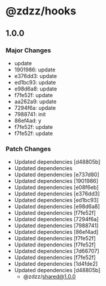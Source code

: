 # @zdzz/hooks

## 1.0.0

### Major Changes

- update
- 1901986: update
- e376dd3: update
- ed1bc93: update
- e98d6a8: update
- f7fe52f: update
- aa262a9: update
- 7294f6a: update
- 7988741: init
- 86ef4ad: y
- f7fe52f: update
- f7fe52f: update

### Patch Changes

- Updated dependencies [d48805b]
- Updated dependencies
- Updated dependencies [e737d80]
- Updated dependencies [1901986]
- Updated dependencies [e08f6eb]
- Updated dependencies [e376dd3]
- Updated dependencies [ed1bc93]
- Updated dependencies [e98d6a8]
- Updated dependencies [f7fe52f]
- Updated dependencies [7294f6a]
- Updated dependencies [7988741]
- Updated dependencies [86ef4ad]
- Updated dependencies [f7fe52f]
- Updated dependencies [f7fe52f]
- Updated dependencies [7d66707]
- Updated dependencies [f7fe52f]
- Updated dependencies [1d4fde2]
- Updated dependencies [d48805b]
  - @zdzz/shared@1.0.0
